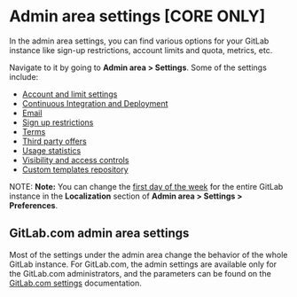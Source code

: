 # Admin area settings **[CORE ONLY]**

In the admin area settings, you can find various options for your GitLab
instance like sign-up restrictions, account limits and quota, metrics, etc.

Navigate to it by going to **Admin area > Settings**. Some of the settings
include:

- [Account and limit settings](account_and_limit_settings.md)
- [Continuous Integration and Deployment](continuous_integration.md)
- [Email](email.md)
- [Sign up restrictions](sign_up_restrictions.md)
- [Terms](terms.md)
- [Third party offers](third_party_offers.md)
- [Usage statistics](usage_statistics.md)
- [Visibility and access controls](visibility_and_access_controls.md)
- [Custom templates repository](instance_template_repository.md)

NOTE: **Note:**
You can change the [first day of the week](../../profile/preferences.md) for the entire GitLab instance
in the **Localization** section of **Admin area > Settings > Preferences**.

## GitLab.com admin area settings

Most of the settings under the admin area change the behavior of the whole
GitLab instance. For GitLab.com, the admin settings are available only for the
GitLab.com administrators, and the parameters can be found on the
[GitLab.com settings](../../gitlab_com/index.md) documentation.
